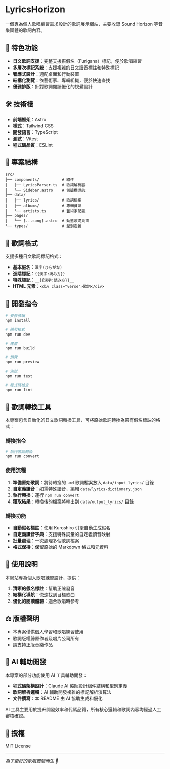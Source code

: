 # LyricsHorizon

一個專為個人歌唱練習需求設計的歌詞展示網站，主要收錄 Sound Horizon 等音樂團體的歌詞內容。

## 🎵 特色功能

- **日文歌詞支援**：完整支援振假名（Furigana）標記，便於歌唱練習
- **多層次標記系統**：支援複雜的日文讀音標註和特殊標記
- **響應式設計**：適配桌面和行動裝置
- **結構化瀏覽**：依藝術家、專輯組織，便於快速查找
- **優雅排版**：針對歌詞閱讀優化的視覺設計

## 🛠 技術棧

- **前端框架**：Astro
- **樣式**：Tailwind CSS
- **開發語言**：TypeScript
- **測試**：Vitest
- **程式碼品質**：ESLint

## 📁 專案結構

```
src/
├── components/          # 組件
│   ├── LyricsParser.ts  # 歌詞解析器
│   └── Sidebar.astro    # 側邊欄導航
├── data/
│   ├── lyrics/          # 歌詞檔案
│   ├── albums/          # 專輯資訊
│   └── artists.ts       # 藝術家配置
├── pages/
│   └── [...song].astro  # 動態歌詞頁面
└── types/               # 型別定義
```

## 🎯 歌詞格式

支援多種日文歌詞標記格式：

- **基本假名**：`漢字(ひらがな)`
- **進階標記**：`{{漢字:読み方}}`
- **特殊標記**：`__{{漢字:読み方}}__`
- **HTML 元素**：`<div class="verse">歌詞</div>`

## 🚀 開發指令

```bash
# 安裝依賴
npm install

# 開發模式
npm run dev

# 建置
npm run build

# 預覽
npm run preview

# 測試
npm run test

# 程式碼檢查
npm run lint
```

## 🔄 歌詞轉換工具

本專案包含自動化的日文歌詞轉換工具，可將原始歌詞轉換為帶有假名標註的格式：

### 轉換指令

```bash
# 執行歌詞轉換
npm run convert
```

### 使用流程

1. **準備原始歌詞**：將待轉換的 `.md` 歌詞檔案放入 `data/input_lyrics/` 目錄
2. **自定義讀音**：如需特殊讀音，編輯 `data/lyrics-dictionary.json`
3. **執行轉換**：運行 `npm run convert`
4. **獲取結果**：轉換後的檔案將輸出到 `data/output_lyrics/` 目錄

### 轉換功能

- **自動假名標註**：使用 Kuroshiro 引擎自動生成假名
- **自定義讀音字典**：支援特殊詞彙的自定義讀音映射
- **批量處理**：一次處理多個歌詞檔案
- **格式保持**：保留原始的 Markdown 格式和元資料

## 🎤 使用說明

本網站專為個人歌唱練習設計，提供：

1. **清晰的假名標註**：幫助正確發音
2. **結構化導航**：快速找到目標歌曲
3. **優化的閱讀體驗**：適合歌唱時參考

## ⚖️ 版權聲明

- 本專案僅供個人學習和歌唱練習使用
- 歌詞版權歸原作者及唱片公司所有
- 請支持正版音樂作品

## 🤖 AI 輔助開發

本專案的部分功能使用 AI 工具輔助開發：

- **程式碼架構設計**：Claude AI 協助設計組件結構和型別定義
- **歌詞解析邏輯**：AI 輔助開發複雜的標記解析演算法
- **文件撰寫**：本 README 由 AI 協助生成和優化

AI 工具主要用於提升開發效率和代碼品質，所有核心邏輯和歌詞內容均經過人工審核確認。

## 📄 授權

MIT License

---

*為了更好的歌唱體驗而生 🎵*